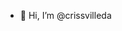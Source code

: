 - 👋 Hi, I’m @crissvilleda

<!---
crissvilleda/crissvilleda is a ✨ special ✨ repository because its `README.md` (this file) appears on your GitHub profile.
You can click the Preview link to take a look at your changes.
--->
